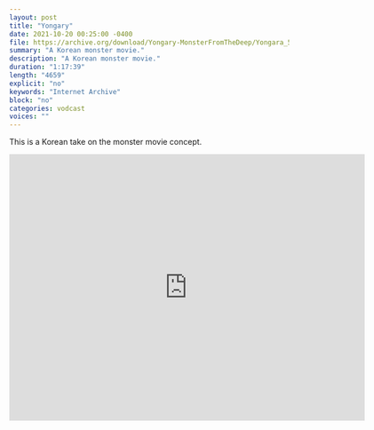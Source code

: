 ```yaml
---
layout: post
title: "Yongary"
date: 2021-10-20 00:25:00 -0400
file: https://archive.org/download/Yongary-MonsterFromTheDeep/Yongara_512kb.mp4
summary: "A Korean monster movie."
description: "A Korean monster movie."
duration: "1:17:39"
length: "4659"
explicit: "no" 
keywords: "Internet Archive"
block: "no" 
categories: vodcast
voices: ""
---
```


This is a Korean take on the monster movie concept. 

<iframe src="https://archive.org/embed/Yongary-MonsterFromTheDeep" width="640" height="480" frameborder="0" webkitallowfullscreen="true" mozallowfullscreen="true" allowfullscreen></iframe>
























